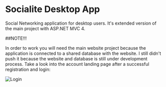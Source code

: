 # Socialite Desktop App
Social Networking application for desktop users. It's extended version of the main project with ASP.NET MVC 4.

##NOTE!!!

In order to work you will need the main website project because the application is connected to a shared database with the website. I still didn't push it because the website and database is still under development process. Take a look into the account landing page after a successful registration and login:

![Login](https://s18.postimg.org/fyvmtntyx/demo.png)
